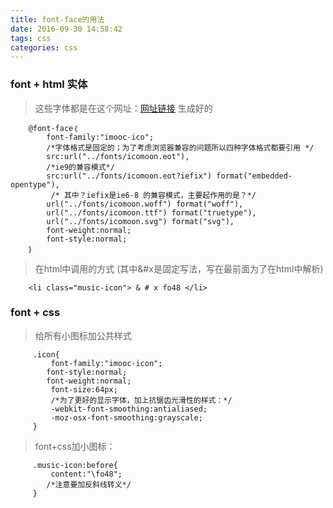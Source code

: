 ```yaml
---
title: font-face的用法
date: 2016-09-30 14:58:42
tags: css
categories: css
---
```


### font + html 实体
> 这些字体都是在这个网址：[网址链接](https://icomoon.io/) 生成好的

		@font-face｛
			font-family:"imooc-ico";
			/*字体格式是固定的；为了考虑浏览器兼容的问题所以四种字体格式都要引用 */
			src:url("../fonts/icomoon.eot"),
			/*ie9的兼容模式*/
			src:url("../fonts/icomoon.eot?iefix") format("embedded-opentype"),
			 /* 其中？iefix是ie6-8 的兼容模式，主要起作用的是？*/
			url("../fonts/icomoon.woff") format("woff"),
			url("../fonts/icomoon.ttf") format("truetype"),
			url("../fonts/icomoon.svg") format("svg"),
			font-weight:normal;
			font-style:normal;
		｝

> 在html中调用的方式
> (其中&#x是固定写法，写在最前面为了在html中解析)

		<li class="music-icon"> & # x fo48 </li>

### font + css

> 给所有小图标加公共样式

		 .icon{
			 font-family:"imooc-icon";
			font-style:normal;
			font-weight:normal;
			 font-size:64px;
			 /*为了更好的显示字体，加上抗锯齿光滑性的样式：*/
			 -webkit-font-smoothing:antialiased;
			 -moz-osx-font-smoothing:grayscale;
		 }

 > font+css加小图标：


		 .music-icon:before{
			 content:"\fo48";
			/*注意要加反斜线转义*/
		 }
